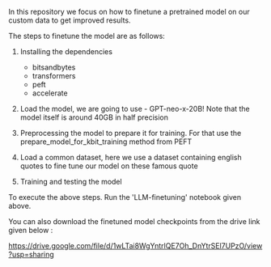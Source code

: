 In this repository we focus on how to finetune a pretrained model on our custom data to get improved results.

The steps to finetune the model are as follows:

1. Installing the dependencies
   - bitsandbytes
   - transformers
   - peft
   - accelerate

2. Load the model, we are going to use - GPT-neo-x-20B!
Note that the model itself is around 40GB in half precision

3. Preprocessing the model to prepare it for training. For that use the prepare_model_for_kbit_training method from PEFT

4. Load a common dataset, here we use a dataset containing english quotes to fine tune our model on these famous quote

5. Training and testing the model

To execute the above steps. Run the 'LLM-finetuning' notebook given above.


You can also download the finetuned model checkpoints from the drive link given below :

https://drive.google.com/file/d/1wLTai8WgYntrlQE7Oh_DnYtrSEl7UPzO/view?usp=sharing
